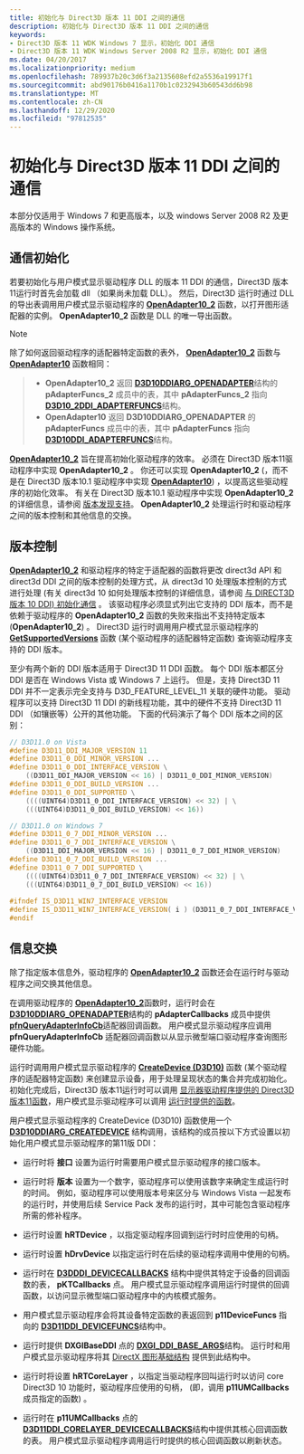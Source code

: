```yaml
---
title: 初始化与 Direct3D 版本 11 DDI 之间的通信
description: 初始化与 Direct3D 版本 11 DDI 之间的通信
keywords:
- Direct3D 版本 11 WDK Windows 7 显示，初始化 DDI 通信
- Direct3D 版本 11 WDK Windows Server 2008 R2 显示，初始化 DDI 通信
ms.date: 04/20/2017
ms.localizationpriority: medium
ms.openlocfilehash: 789937b20c3d6f3a2135608efd2a5536a19917f1
ms.sourcegitcommit: abd90176b0416a1170b1c0232943b60543dd6b98
ms.translationtype: MT
ms.contentlocale: zh-CN
ms.lasthandoff: 12/29/2020
ms.locfileid: "97812535"
---
```

# <a name="initializing-communication-with-the-direct3d-version-11-ddi"></a>初始化与 Direct3D 版本 11 DDI 之间的通信

本部分仅适用于 Windows 7 和更高版本，以及 windows Server 2008 R2 及更高版本的 Windows 操作系统。

## <a name="communication-initialization"></a>通信初始化

若要初始化与用户模式显示驱动程序 DLL 的版本 11 DDI 的通信，Direct3D 版本11运行时首先会加载 dll （如果尚未加载 DLL）。 然后，Direct3D 运行时通过 DLL 的导出表调用用户模式显示驱动程序的 [**OpenAdapter10_2**](/windows-hardware/drivers/ddi/d3d10umddi/nc-d3d10umddi-pfnd3d10ddi_openadapter) 函数，以打开图形适配器的实例。 **OpenAdapter10_2** 函数是 DLL 的唯一导出函数。

> [!NOTE]
> 除了如何返回驱动程序的适配器特定函数的表外， [**OpenAdapter10_2**](/windows-hardware/drivers/ddi/d3d10umddi/nc-d3d10umddi-pfnd3d10ddi_openadapter) 函数与 [**OpenAdapter10**](/windows-hardware/drivers/ddi/d3d10umddi/nc-d3d10umddi-pfnd3d10ddi_openadapter) 函数相同：

> * **OpenAdapter10_2** 返回 [**D3D10DDIARG_OPENADAPTER**](/windows-hardware/drivers/ddi/d3d10umddi/ns-d3d10umddi-d3d10ddiarg_openadapter)结构的 **pAdapterFuncs_2** 成员中的表，其中 **pAdapterFuncs_2** 指向 [**D3D10_2DDI_ADAPTERFUNCS**](/windows-hardware/drivers/ddi/d3d10umddi/ns-d3d10umddi-d3d10_2ddi_adapterfuncs)结构。
> * **OpenAdapter10** 返回 **D3D10DDIARG_OPENADAPTER** 的 **pAdapterFuncs** 成员中的表，其中 **pAdapterFuncs** 指向 [**D3D10DDI_ADAPTERFUNCS**](/windows-hardware/drivers/ddi/d3d10umddi/ns-d3d10umddi-d3d10ddi_adapterfuncs)结构。

[**OpenAdapter10_2**](/windows-hardware/drivers/ddi/d3d10umddi/nc-d3d10umddi-pfnd3d10ddi_openadapter) 旨在提高初始化驱动程序的效率。 必须在 Direct3D 版本11驱动程序中实现 **OpenAdapter10_2** 。 你还可以实现 **OpenAdapter10_2** (，而不是在 Direct3D 版本10.1 驱动程序中实现 [**OpenAdapter10**](/windows-hardware/drivers/ddi/d3d10umddi/nc-d3d10umddi-pfnd3d10ddi_openadapter)) ，以提高这些驱动程序的初始化效率。 有关在 Direct3D 版本10.1 驱动程序中实现 **OpenAdapter10_2** 的详细信息，请参阅 [版本发现支持](version-discovery-support.md)。 **OpenAdapter10_2** 处理运行时和驱动程序之间的版本控制和其他信息的交换。

## <a name="versioning"></a>版本控制

[**OpenAdapter10_2**](/windows-hardware/drivers/ddi/d3d10umddi/nc-d3d10umddi-pfnd3d10ddi_openadapter) 和驱动程序的特定于适配器的函数将更改 direct3d API 和 direct3d DDI 之间的版本控制的处理方式，从 direct3d 10 处理版本控制的方式进行处理 (有关 direct3d 10 如何处理版本控制的详细信息，请参阅 [与 DIRECT3D 版本 10 DDI) 初始化通信](initializing-communication-with-the-direct3d-version-10-ddi.md) 。 该驱动程序必须显式列出它支持的 DDI 版本，而不是依赖于驱动程序的 **OpenAdapter10_2** 函数的失败来指出不支持特定版本 (**OpenAdapter10_2**) 。 Direct3D 运行时调用用户模式显示驱动程序的 [**GetSupportedVersions**](/windows-hardware/drivers/ddi/d3d10umddi/nc-d3d10umddi-pfnd3d10_2ddi_getsupportedversions) 函数 (某个驱动程序的适配器特定函数) 查询驱动程序支持的 DDI 版本。

至少有两个新的 DDI 版本适用于 Direct3D 11 DDI 函数。 每个 DDI 版本都区分 DDI 是否在 Windows Vista 或 Windows 7 上运行。 但是，支持 Direct3D 11 DDI 并不一定表示完全支持与 D3D_FEATURE_LEVEL_11 关联的硬件功能。 驱动程序可以支持 Direct3D 11 DDI 的新线程功能，其中的硬件不支持 Direct3D 11 DDI （如镶嵌等）公开的其他功能。 下面的代码演示了每个 DDI 版本之间的区别：

```cpp
// D3D11.0 on Vista
#define D3D11_DDI_MAJOR_VERSION 11
#define D3D11_0_DDI_MINOR_VERSION ...
#define D3D11_0_DDI_INTERFACE_VERSION \
    ((D3D11_DDI_MAJOR_VERSION << 16) | D3D11_0_DDI_MINOR_VERSION)
#define D3D11_0_DDI_BUILD_VERSION ...
#define D3D11_0_DDI_SUPPORTED \
    ((((UINT64)D3D11_0_DDI_INTERFACE_VERSION) << 32) | \
    (((UINT64)D3D11_0_DDI_BUILD_VERSION) << 16))

// D3D11.0 on Windows 7
#define D3D11_0_7_DDI_MINOR_VERSION ...
#define D3D11_0_7_DDI_INTERFACE_VERSION \
    ((D3D11_DDI_MAJOR_VERSION << 16) | D3D11_0_7_DDI_MINOR_VERSION)
#define D3D11_0_7_DDI_BUILD_VERSION ...
#define D3D11_0_7_DDI_SUPPORTED \
    ((((UINT64)D3D11_0_7_DDI_INTERFACE_VERSION) << 32) | \
    (((UINT64)D3D11_0_7_DDI_BUILD_VERSION) << 16))
 
#ifndef IS_D3D11_WIN7_INTERFACE_VERSION
#define IS_D3D11_WIN7_INTERFACE_VERSION( i ) (D3D11_0_7_DDI_INTERFACE_VERSION == i)
#endif 
```

## <a name="information-exchange"></a>信息交换

除了指定版本信息外，驱动程序的 [**OpenAdapter10_2**](/windows-hardware/drivers/ddi/d3d10umddi/nc-d3d10umddi-pfnd3d10ddi_openadapter) 函数还会在运行时与驱动程序之间交换其他信息。

在调用驱动程序的 [**OpenAdapter10_2**](/windows-hardware/drivers/ddi/d3d10umddi/nc-d3d10umddi-pfnd3d10ddi_openadapter)函数时，运行时会在 [**D3D10DDIARG_OPENADAPTER**](/windows-hardware/drivers/ddi/d3d10umddi/ns-d3d10umddi-d3d10ddiarg_openadapter)结构的 **pAdapterCallbacks** 成员中提供 [**pfnQueryAdapterInfoCb**](/windows-hardware/drivers/ddi/d3dumddi/nc-d3dumddi-pfnd3dddi_queryadapterinfocb)适配器回调函数。 用户模式显示驱动程序应调用 **pfnQueryAdapterInfoCb** 适配器回调函数以从显示微型端口驱动程序查询图形硬件功能。

运行时调用用户模式显示驱动程序的 [**CreateDevice (D3D10)**](/windows-hardware/drivers/ddi/d3d10umddi/nc-d3d10umddi-pfnd3d10ddi_createdevice) 函数 (某个驱动程序的适配器特定函数) 来创建显示设备，用于处理呈现状态的集合并完成初始化。 初始化完成后，Direct3D 版本11运行时可以调用 [显示器驱动程序提供的 Direct3D 版本11函数](direct3d-functions-implemented-by-user-mode.md)，用户模式显示驱动程序可以调用 [运行时提供的函数](direct3d-runtime-functions-called-by-user-mode.md)。

用户模式显示驱动程序的 CreateDevice (D3D10) 函数使用一个 [**D3D10DDIARG_CREATEDEVICE**](/windows-hardware/drivers/ddi/d3d10umddi/ns-d3d10umddi-d3d10ddiarg_createdevice) 结构调用，该结构的成员按以下方式设置以初始化用户模式显示驱动程序的第11版 DDI：

* 运行时将 **接口** 设置为运行时需要用户模式显示驱动程序的接口版本。

* 运行时将 **版本** 设置为一个数字，驱动程序可以使用该数字来确定生成运行时的时间。 例如，驱动程序可以使用版本号来区分与 Windows Vista 一起发布的运行时，并使用后续 Service Pack 发布的运行时，其中可能包含驱动程序所需的修补程序。

* 运行时设置 **hRTDevice** ，以指定驱动程序回调到运行时时应使用的句柄。

* 运行时设置 **hDrvDevice** 以指定运行时在后续的驱动程序调用中使用的句柄。

* 运行时在 [**D3DDDI_DEVICECALLBACKS**](/windows-hardware/drivers/ddi/d3dumddi/ns-d3dumddi-_d3dddi_devicecallbacks) 结构中提供其特定于设备的回调函数的表， **pKTCallbacks** 点。 用户模式显示驱动程序调用运行时提供的回调函数，以访问显示微型端口驱动程序中的内核模式服务。

* 用户模式显示驱动程序会将其设备特定函数的表返回到 **p11DeviceFuncs** 指向的 [**D3D11DDI_DEVICEFUNCS**](/windows-hardware/drivers/ddi/d3d10umddi/ns-d3d10umddi-d3d11ddi_devicefuncs)结构中。

* 运行时提供 **DXGIBaseDDI** 点的 [**DXGI_DDI_BASE_ARGS**](/windows-hardware/drivers/ddi/dxgiddi/ns-dxgiddi-dxgi_ddi_base_args)结构。 运行时和用户模式显示驱动程序将其 [DirectX 图形基础结构](directx-graphics-infrastructure-ddi.md) 提供到此结构中。

* 运行时将设置 **hRTCoreLayer** ，以指定当驱动程序回叫运行时以访问 core Direct3D 10 功能时，驱动程序应使用的句柄， (即，调用 **p11UMCallbacks** 成员指定的函数) 。

* 运行时在 **p11UMCallbacks** 点的 [**D3D11DDI_CORELAYER_DEVICECALLBACKS**](/windows-hardware/drivers/ddi/d3d10umddi/ns-d3d10umddi-d3d11ddi_corelayer_devicecallbacks)结构中提供其核心回调函数的表。 用户模式显示驱动程序调用运行时提供的核心回调函数以刷新状态。
